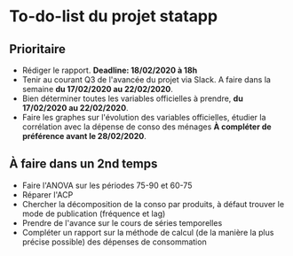 # To-do-list du projet statapp

## Prioritaire
* Rédiger le rapport. **Deadline: 18/02/2020 à 18h**
* Tenir au courant Q3 de l'avancée du projet via Slack. A faire dans la semaine **du 17/02/2020 au 22/02/2020**.
* Bien déterminer toutes les variables officielles à prendre, **du 17/02/2020 au 22/02/2020**.
* Faire les graphes sur l'évolution des variables officielles, étudier la corrélation avec la dépense de conso des ménages **À compléter de préférence avant le 28/02/2020**.

## À faire dans un 2nd temps
* Faire l'ANOVA sur les périodes 75-90 et 60-75
* Réparer l'ACP
* Chercher la décomposition de la conso par produits, à défaut trouver le mode de publication (fréquence et lag)
* Prendre de l'avance sur le cours de séries temporelles
* Compléter un rapport sur la méthode de calcul (de la manière la plus précise possible) des dépenses de consommation

